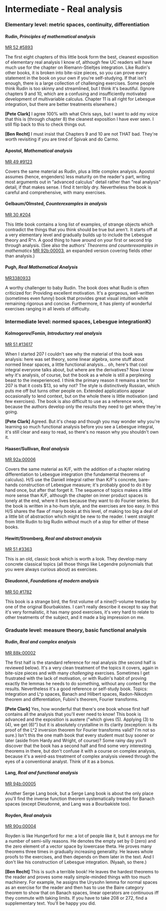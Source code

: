 # Intermediate - Real analysis

### Elementary level: metric spaces, continuity, differentiation

#### Rudin, *Principles of mathematical analysis*

[MR 52 #5893](http://www.ams.org/mathscinet-getitem?mr=52+%235893)

The first eight chapters of this little book form the best, cleanest exposition of elementary
real analysis I know of, although few UC readers will have much use for the chapter on
Riemann-Stieltjes integration.  Like Rudin's other books, it is broken into bite-size pieces,
so you can prove every statement in the book on your own if you're self-studying.  If that
isn't enough, there is a large collection of challenging exercises.  Some people think Rudin is
too skinny and streamlined, but I think it's beautiful.  (Ignore chapters 9 and 10, which are a
confusing and insufficiently motivated development of multivariable calculus.  Chapter 11 is
all right for Lebesgue integration, but there are better treatments elsewhere.)

**[Pete Clark]** I agree 100% with what Chris says, but I want to add my voice that this is
(through chapter 8) the cleanest exposition I have ever seen.  I still flip back to this to
check things out.

**[Ben Recht]** I must insist that Chapters 9 and 10 are not THAT bad.  They're worth
revisiting if you are tired of Spivak and do Carmo.

#### Apostol, *Mathematical analysis*

[MR 49 #9123](http://www.ams.org/mathscinet-getitem?mr=49+%239123)

Covers the same material as Rudin, plus a little complex analysis.  Apostol assumes (hence,
engenders) less maturity on the reader's part, writing most arguments out in "advanced
calculus" detail rather than "real analysis" detail, if that makes sense.  I find it terribly
dry.  Nevertheless the book is careful and comprehensive, with many exercises.

#### Gelbaum/Olmsted, *Counterexamples in analysis*

[MR 30 #204](http://www.ams.org/mathscinet-getitem?mr=30+%23204)

This little book contains a long list of examples, of strange objects which contradict the
things that you think should be true but aren't.  It starts off at a very elementary level and
gradually builds up to include the Lebesgue theory and R^n.  A good thing to have around on
your first or second trip through analysis.  (See also the authors' *Theorems and
counterexamples in mathematics*
[MR 92b:00003](http://www.ams.org/mathscinet-getitem?mr=92b%3A00003), an expanded version
covering fields other than analysis.)

#### Pugh, *Real Mathematical Analysis*
[MR3380933](https://mathscinet.ams.org/mathscinet-getitem?mr=3380933)

A worthy challenger to baby Rudin. The book does what Rudin is often criticized for: Providing 
excellent motivation. It's a gorgeous, well-written (sometimes even funny) book that provides 
great visual intuition while remaining rigorous and concise. Furthermore, it has plenty of 
wonderful exercises ranging in all levels of difficulty. 

### Intermediate level: normed spaces, Lebesgue integrationK)</H3>

#### Kolmogorov/Fomin, *Introductory real analysis*

[MR 51 #13617](http://www.ams.org/mathscinet-getitem?mr=51+%2313617)

When I started 207 I couldn't see why the material of this book was analysis: here was set
theory, some linear algebra, some stuff about normed linear spaces, a little functional
analysis... oh, here's that cool integral everyone talks about, but where are the derivatives?
Now I know why it's analysis, of course, but the book as a whole is still a perplexing beast to
the inexperienced.  I think the primary reason it remains a text for 207 is that it costs $13,
so why not?  The style is distinctively Russian, which puts me off but turns other people on.
Extended applications appear occasionally to lend context, but on the whole there is little
motivation (and few exercises).  The book is also difficult to use as a reference work, because
the authors develop only the results they need to get where they're going.

**[Pete Clark]** Agreed.  But it's cheap and though you may wonder why you're learning so much
functional analysis before you see a Lebesgue integral, it's still clear and easy to read, so
there's no reason why you shouldn't own it.

#### Haaser/Sullivan, *Real analysis*

[MR 92a:00006](http://www.ams.org/mathscinet-getitem?mr=92a%3A00006)

Covers the same material as K/F, with the addition of a chapter relating differentiation to
Lebesgue integration (the fundamental theorems of calculus).  H/S use the Daniell integral
rather than K/F's concrete, bare-hands construction of Lebesgue measure; it's probably good to
do it by hand once, but after that forget it.  The sequence of topics makes a little more sense
than K/F, although the chapter on inner product spaces is lonely at the end, where it lives
because they want to do Fourier series.  But the book is written in a ho-hum style, and the
exercises are too easy.  In this H/S shares the flaw of many books at this level, of making too
big a deal of a little bit of abstraction which might be new to the reader.  I went straight
from little Rudin to big Rudin without much of a stop for either of these books.

#### Hewitt/Stromberg, *Real and abstract analysis*

[MR 51 #3363](http://www.ams.org/mathscinet-getitem?mr=51+%233363)

This is an old, classic book which is worth a look.  They develop many concrete classical
topics (all those things like Legendre polynomials that you were always curious about) as
exercises.

#### Dieudonné, *Foundations of modern analysis*

[MR 50 #1782](http://www.ams.org/mathscinet-getitem?mr=50+%231782)

This book is a strange bird, the first volume of a nine(!)-volume treatise by one of the
original Bourbakistes.  I can't really describe it except to say that it's very formalistic, it
has many good exercises, it's very hard to relate to other treatments of the subject, and it
made a big impression on me.

### Graduate level: measure theory, basic functional analysis

#### Rudin, *Real and complex analysis*

[MR 88k:00002](http://www.ams.org/mathscinet-getitem?mr=88k%3A00002)

The first half is the standard reference for real analysis (the second half is reviewed below).
It's a very clean treatment of the topics it covers, again in bite-size pieces and with many
*challenging* exercises.  Sometimes I get frustrated with the lack of motivation, or with
Rudin's habit of proving exactly the lemmas he needs to do something, without any context for
the results.  Nevertheless it's a good reference or self-study book.  Topics: Integration and
L^p spaces, Banach and Hilbert spaces, Radon-Nikodym theorem and differentiation, Fubini's
theorem, Fourier transforms.

**[Pete Clark]** Yes, how wonderful that there's one book whose first half contains all the
analysis that you'll ever need to know!  This book is advanced and the exposition is austere
("which gives (5).  Applying (3) to (4), we get (6)") but it is absolutely crystalline in its
clarity (exception: is its proof of the L^2 inversion theorem for Fourier transforms valid?
I'm not so sure.)  Isn't this the one math book that every student must buy sooner or later
(aside from Hardy and Wright, of course)?  Some rainy day you'll discover that the book has a
second half and find some very interesting theorems in there, but don't confuse it with a
course on complex analysis, because it's a weird-ass treatment of complex analysis viewed
through the eyes of a conventional analyst.  Think of it as a bonus.

#### Lang, *Real and functional analysis*

[MR 94b:00005](http://www.ams.org/mathscinet-getitem?mr=94b%3A00005)

Another Serge Lang book, but a Serge Lang book is about the only place you'll find the inverse
function theorem systematically treated for Banach spaces (except Dieudonné, and Lang was a
Bourbakiste too).

#### Royden, *Real analysis*

[MR 90g:00004](http://www.ams.org/mathscinet-getitem?mr=90g%3A00004)

Royden is like Hungerford for me: a lot of people like it, but it annoys me for a number of
semi-silly reasons.  He denotes the empty set by 0 (zero) and the zero element of a vector
space by lowercase theta.  He proves many theorems three times in gradually increasing
generality.  He leaves whole proofs to the exercises, and then depends on them later in the
text.  And I don't like his construction of Lebesgue integration.  (Nyaah, so there.)

**[Ben Recht]** This is such a terrible book!  He leaves the hardest theorems to the reader and
proves some really simple-minded things with too much machinery.  For example, he assigns the
Urysohn lemma for normal spaces as an exercise for the reader and then has to use the Baire
category theorem to show that on Banach spaces, linear operators are continuous iff they
commute with taking limits.  If you have to take 208 or 272, find a supplementary text.  You'll
be happy you did.
